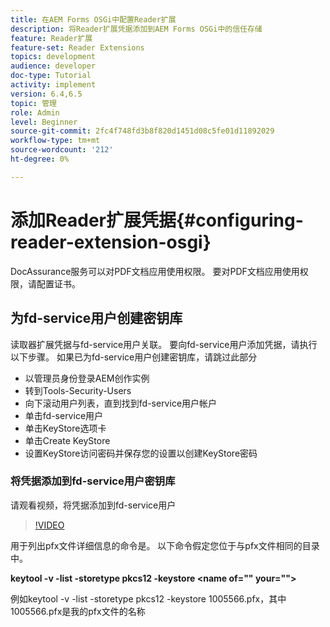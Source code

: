 ```yaml
---
title: 在AEM Forms OSGi中配置Reader扩展
description: 将Reader扩展凭据添加到AEM Forms OSGi中的信任存储
feature: Reader扩展
feature-set: Reader Extensions
topics: development
audience: developer
doc-type: Tutorial
activity: implement
version: 6.4,6.5
topic: 管理
role: Admin
level: Beginner
source-git-commit: 2fc4f748fd3b8f820d1451d08c5fe01d11892029
workflow-type: tm+mt
source-wordcount: '212'
ht-degree: 0%

---
```



# 添加Reader扩展凭据{#configuring-reader-extension-osgi}

DocAssurance服务可以对PDF文档应用使用权限。 要对PDF文档应用使用权限，请配置证书。

## 为fd-service用户创建密钥库

读取器扩展凭据与fd-service用户关联。 要向fd-service用户添加凭据，请执行以下步骤。 如果已为fd-service用户创建密钥库，请跳过此部分

* 以管理员身份登录AEM创作实例
* 转到Tools-Security-Users
* 向下滚动用户列表，直到找到fd-service用户帐户
* 单击fd-service用户
* 单击KeyStore选项卡
* 单击Create KeyStore
* 设置KeyStore访问密码并保存您的设置以创建KeyStore密码

### 将凭据添加到fd-service用户密钥库

请观看视频，将凭据添加到fd-service用户

>[!VIDEO](https://video.tv.adobe.com/v/335849?quality=9&learn=on)


用于列出pfx文件详细信息的命令是。 以下命令假定您位于与pfx文件相同的目录中。

**keytool -v -list -storetype pkcs12 -keystore  &lt;name of=&quot;&quot; your=&quot;&quot;>**

例如keytool -v -list -storetype pkcs12 -keystore 1005566.pfx，其中1005566.pfx是我的pfx文件的名称













